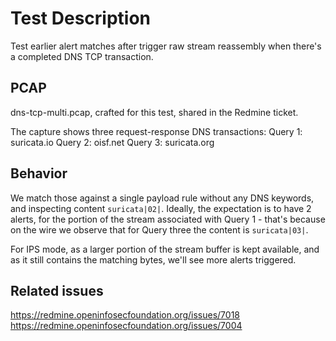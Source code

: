 # Test Description

Test earlier alert matches after trigger raw stream reassembly when there's a
completed DNS TCP transaction.

## PCAP

dns-tcp-multi.pcap, crafted for this test, shared in the Redmine ticket.

The capture shows three request-response DNS transactions:
Query 1: suricata.io
Query 2: oisf.net
Query 3: suricata.org

## Behavior

We match those against a single payload rule without any DNS keywords,
and inspecting content `suricata|02|`. Ideally, the expectation is to have 2 alerts,
for the portion of the stream associated with Query 1 - that's because on the
wire we observe that for Query three the content is `suricata|03|`.

For IPS mode, as a larger portion of the stream buffer is kept available, and as
it still contains the matching bytes, we'll see more alerts triggered.

## Related issues

https://redmine.openinfosecfoundation.org/issues/7018
https://redmine.openinfosecfoundation.org/issues/7004
